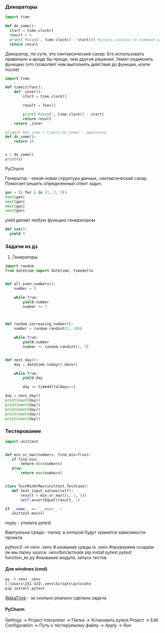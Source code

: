 ### Декораторы
```python
import time

def do_some():
  start = time.clock()
  result = 9
  print('Passed', time-clock() - start()) #узнать сколько по времени работает функция
  return result
```
Декоратор, по сути, это синтаксический сахар. Его использовать правильно и вроде бы проще, чем другие решения. Умеет подменять функцию (что позволяет нам выполнять действия до функции, и/или  после)
```python
import time

def timeit(func):
    def _inner():
        start = time.clock()

        result = func()

        print('Passed', time.clock() - start)
        return result
    return _inner

@timeit #do_some = timeit(do_some) - идентично
def do_some():
    return 10


s = do_some()
print(s)
```

PyCharm 

Генератор - некая новая структура данных, синтаксический сахар. Помогает решить определенный спект задач.

```python
gen = (i for i in (1, 2, 3))
next(gen)
next(gen)
next(gen)
next(gen)
```

yield делает любую функцию генератором

```python
def num():
  yield 9
```

### Задачи из дз

1. Генераторы

```python
import random
from datetime import datetime, timedelta


def all_even_numbers():
    number = 0

    while True:
        yield number
        number += 2



def random_increasing_number():
    number = random.randint(1, 100)

    while True:
        yield number
        number += random.randint(1, 5)


def next_day():
    day = datetime.today().date()

    while True:
        yield day

        day += timedelta(days=1)

day = next_day()
print(next(day))
print(next(day))
print(next(day))
print(next(day))
print(next(day))
```

### Тестирование

 ```python
 import unittest


def min_or_max(numbers, find_min=True):
    if find_min:
        return min(numbers)
    else:
        return max(numbers)


class TestMinOrMax(unittest.TestCase):
    def test_input_values(self):
        result = min_or_max([1, 2, 3])
        self.assertEqual(result, 1)

if __name__ == '__main__':
    unittest.main()
```

mypy - утилита
pytest

Виртуальна среда - папка, в которой будут хранится зависимости проекта

python3 -m venv .venv #.название среды
ls .venv #проверяем создали ли мы папку
source .venv/bin/activate 
pip install pytest
pytest function_ex.py #название модуля, запуск тестов


#### Для windows (cmd)
```cmd
py -m venv .venv
C:\Users\151-321\.venv\Scripts\activate
pip install pytest
```

[WakaTime](https://wakatime.com/) - за сколько реально сделана задача

#### PyCharm

Settings -> Project Interpreter -> Папка -> Установить pytest
Project -> Edit Configuration -> Путь к тестируемому файлу -> Apply -> Run
